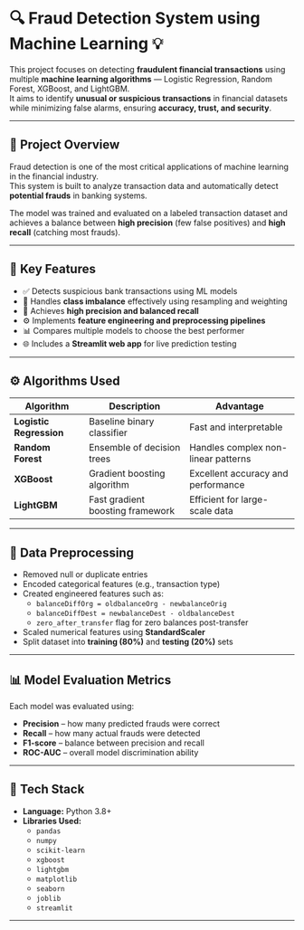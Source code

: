# 🔍 Fraud Detection System using Machine Learning 💡

This project focuses on detecting **fraudulent financial transactions** using multiple **machine learning algorithms** — Logistic Regression, Random Forest, XGBoost, and LightGBM.  
It aims to identify **unusual or suspicious transactions** in financial datasets while minimizing false alarms, ensuring **accuracy, trust, and security**.

---

## 🧠 Project Overview

Fraud detection is one of the most critical applications of machine learning in the financial industry.  
This system is built to analyze transaction data and automatically detect **potential frauds** in banking systems.

The model was trained and evaluated on a labeled transaction dataset and achieves a balance between **high precision** (few false positives) and **high recall** (catching most frauds).

---

## 🚀 Key Features

- ✅ Detects suspicious bank transactions using ML models  
- 🧩 Handles **class imbalance** effectively using resampling and weighting  
- 🎯 Achieves **high precision and balanced recall**  
- ⚙️ Implements **feature engineering and preprocessing pipelines**  
- 📊 Compares multiple models to choose the best performer  
- 🌐 Includes a **Streamlit web app** for live prediction testing  

---

## ⚙️ Algorithms Used

| Algorithm | Description | Advantage |
|------------|--------------|------------|
| **Logistic Regression** | Baseline binary classifier | Fast and interpretable |
| **Random Forest** | Ensemble of decision trees | Handles complex non-linear patterns |
| **XGBoost** | Gradient boosting algorithm | Excellent accuracy and performance |
| **LightGBM** | Fast gradient boosting framework | Efficient for large-scale data |

---

## 🧩 Data Preprocessing

- Removed null or duplicate entries  
- Encoded categorical features (e.g., transaction type)  
- Created engineered features such as:
  - `balanceDiffOrg = oldbalanceOrg - newbalanceOrig`
  - `balanceDiffDest = newbalanceDest - oldbalanceDest`
  - `zero_after_transfer` flag for zero balances post-transfer  
- Scaled numerical features using **StandardScaler**
- Split dataset into **training (80%)** and **testing (20%)** sets  

---

## 📊 Model Evaluation Metrics

Each model was evaluated using:

- **Precision** – how many predicted frauds were correct  
- **Recall** – how many actual frauds were detected  
- **F1-score** – balance between precision and recall  
- **ROC-AUC** – overall model discrimination ability  


---

## 🧰 Tech Stack

- **Language:** Python 3.8+  
- **Libraries Used:**
  - `pandas`
  - `numpy`
  - `scikit-learn`
  - `xgboost`
  - `lightgbm`
  - `matplotlib`
  - `seaborn`
  - `joblib`
  - `streamlit`

---



